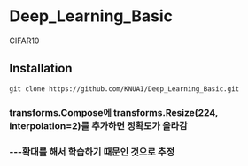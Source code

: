 # Deep_Learning_Basic
CIFAR10
## Installation
```
git clone https://github.com/KNUAI/Deep_Learning_Basic.git
```
### transforms.Compose에 transforms.Resize(224, interpolation=2)를 추가하면 정확도가 올라감
### ---확대를 해서 학습하기 때문인 것으로 추정

